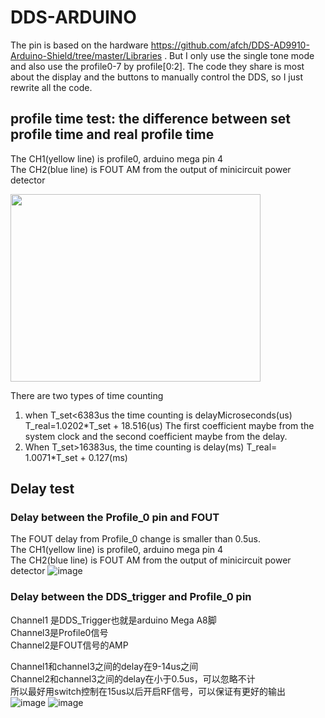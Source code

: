 # DDS-ARDUINO
The pin is based on the hardware https://github.com/afch/DDS-AD9910-Arduino-Shield/tree/master/Libraries .
But I only use the single tone mode and also use the profile0-7 by profile[0:2].
The code they share is most about the display and the buttons to manually control the DDS, so I just rewrite all the code.
## profile time test: the difference between set profile time and real profile time

The CH1(yellow line) is profile0, arduino mega pin 4  
The CH2(blue line) is FOUT AM from the output of minicircuit power detector  

<img width="400" height="300" src="https://user-images.githubusercontent.com/39110126/134914087-31b6bee1-1f9e-481c-8c7d-2ab932efcbe8.png">

There are two types of time counting
1. when T_set<6383us the time counting is delayMicroseconds(us)
T_real=1.0202*T_set + 18.516(us)
The first coefficient maybe from the system clock and the second coefficient maybe from the delay.
2. When T_set>16383us, the time counting is delay(ms)
T_real= 1.0071*T_set + 0.127(ms)

## Delay test

### Delay between the Profile_0 pin and FOUT
The FOUT delay from Profile_0 change is smaller than 0.5us.  
The CH1(yellow line) is profile0, arduino mega pin 4  
The CH2(blue line) is FOUT AM from the output of minicircuit power detector 
![image](https://user-images.githubusercontent.com/39110126/134915241-a7110b08-5d69-41ec-b0a8-64f3f2b3328a.png)

### Delay between the DDS_trigger and Profile_0 pin
Channel1 是DDS_Trigger也就是arduino Mega A8脚  
Channel3是Profile0信号  
Channel2是FOUT信号的AMP  

Channel1和channel3之间的delay在9-14us之间  
Channel2和channel3之间的delay在小于0.5us，可以忽略不计  
所以最好用switch控制在15us以后开启RF信号，可以保证有更好的输出  
![image](https://user-images.githubusercontent.com/39110126/134915683-efd251ec-2eed-4620-bdb3-cbec59574516.png)
![image](https://user-images.githubusercontent.com/39110126/134915728-1bdd1d55-d368-44e1-adc8-843bd06bfaaf.png)
